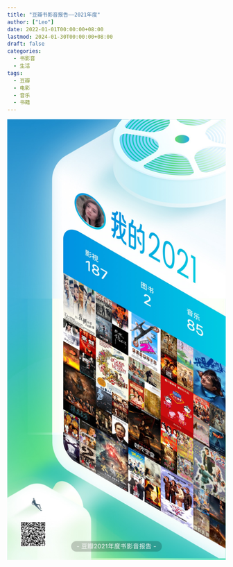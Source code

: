 ```yaml
---
title: "豆瓣书影音报告——2021年度"
author: ["Leo"]
date: 2022-01-01T00:00:00+08:00
lastmod: 2024-01-30T00:00:00+08:00
draft: false
categories:
  - 书影音
  - 生活
tags:
  - 豆瓣
  - 电影
  - 音乐
  - 书籍
---
```


![2021书影音清单](douban-2021.jpeg)
